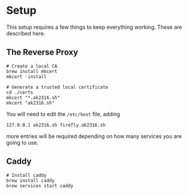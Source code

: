 # Setup

This setup requires a few things to keep everything working. These are described here.

## The Reverse Proxy

```shell
# Create a local CA
brew install mkcert
mkcert -install

# Generate a trusted local certificate
cd ./certs
mkcert "*.ak2316.sh"
mkcert "ak2316.sh"
```

You will need to edit the `/etc/host` file, adding

```shell
127.0.0.1 ak2316.sh firefly.ak2316.sh
```

more entries will be required depending on how many services you are going to use.

## Caddy

```shell
# Install caddy
brew install caddy
brew services start caddy
```
